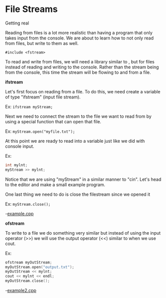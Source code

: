 # File Streams

Getting real

Reading from files is a lot more realistic than having a program that only takes
input from the console. We are about to learn how to not only read from files,
but write to them as well.

`#include <fstream>`

To read and write from files, we will need a library similar to <iostream>, but
for files instead of reading and writing to the console. Rather than the stream
being from the console, this time the stream will be flowing to and from a file.

**ifstream**

Let's first focus on reading from a file. To do this, we need create a variable
of type "ifstream" (input file stream).

Ex: `ifstream myStream;`

Next we need to connect the stream to the file we want to read from by using a
special function that can open that file.

Ex: `myStream.open("myfile.txt");`

At this point we are ready to read into a variable just like we did with console
input.

Ex:
```cpp
int mylnt;
myStream >> mylnt;
``` 

Notice that we are using "myStream" in a similar manner to "cin".
Let's head to the editor and make a small example program.

One last thing we need to do is close the filestream since we opened it

Ex: `myStream.close();`

-[example.cpp](example.cpp)

**ofstream**

To write to a file we do something very similar but instead of using the input
operator (>>) we will use the output operator (<<) similar to when we use cout.

Ex: 
```cpp
ofstream myOutStream;
myOutStream.open("output.txt");
myOutStream << mylnt;
cout << mylnt << endl;
myOutStream.close();
```

-[example2.cpp](example2.cpp)
